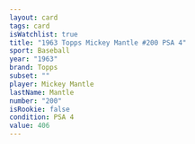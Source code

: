 ```yaml
---
layout: card
tags: card
isWatchlist: true
title: "1963 Topps Mickey Mantle #200 PSA 4"
sport: Baseball
year: "1963"
brand: Topps
subset: ""
player: Mickey Mantle
lastName: Mantle
number: "200"
isRookie: false
condition: PSA 4
value: 406
---
```

